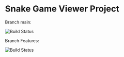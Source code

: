 # Snake Game Viewer Project
Branch main: 

![Build Status](https://www.travis-ci.com/campbell184/SnakeGameViewer.svg?branch=main)

Branch Features: 

![Build Status](https://www.travis-ci.com/campbell184/SnakeGameViewer.svg?branch=features)
